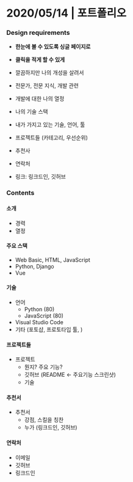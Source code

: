 # 2020/05/14 | 포트폴리오

### Design requirements

- **한눈에 볼 수 있도록 싱글 페이지로**
- **클릭을 적게 할 수 있게**
- 깔끔하지만 나의 개성을 살려서
- 전문가, 전문 지식, 개발 관련
- 개발에 대한 나의 열정
- 나의 기술 스택
- 내가 가지고 있는 기술, 언어, 툴
- 프로젝트들 (카테고리, 우선순위)

- 추천사
- 연락처
- 링크: 링크드인, 깃허브



### Contents

#### 소개

- 경력
- 열정

#### 주요 스택

- Web Basic, HTML, JavaScript
- Python, Django
- Vue

#### 기술

- 언어
  - Python (80)
  - JavaScript (80)
- Visual Studio Code
- 기타 (포토샵, 프로토타입 툴, )

#### 프로젝트들

- 프로젝트
  - 뭔지? 주요 기능?
  - 깃허브 (README <- 주요기능 스크린샷)
  - 기술

#### 추천서

- 추천서
  - 강점, 스킬을 칭찬
  - 누가 (링크드인, 깃허브)

#### 연락처

- 이메일
- 깃허브
- 링크드인